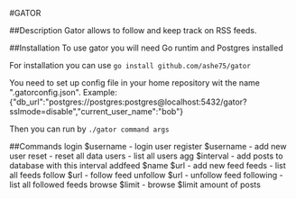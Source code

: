 #GATOR

##Description
Gator allows to follow and keep track on RSS feeds.

##Installation
To use gator you will need Go runtim and Postgres installed

For installation you can use
`go install github.com/ashe75/gator`

You need to set up config file in your home repository wit the name ".gatorconfig.json". Example:
{"db_url":"postgres://postgres:postgres@localhost:5432/gator?sslmode=disable","current_user_name":"bob"}

Then you can run by `./gator command args`

##Commands
login $username - login user
register $username - add new user
reset - reset all data
users - list all users
agg $interval - add posts to database with this interval
addfeed $name $url - add new feed
feeds - list all feeds
follow $url - follow feed
unfollow $url - unfollow feed
following - list all followed feeds
browse $limit - browse $limit amount of posts
